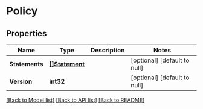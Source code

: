 # Policy

## Properties
Name | Type | Description | Notes
------------ | ------------- | ------------- | -------------
**Statements** | [**[]Statement**](Statement.md) |  | [optional] [default to null]
**Version** | **int32** |  | [optional] [default to null]

[[Back to Model list]](../README.md#documentation-for-models) [[Back to API list]](../README.md#documentation-for-api-endpoints) [[Back to README]](../README.md)



